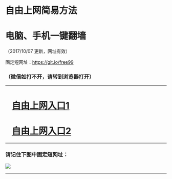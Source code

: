 ﻿# 自由上网简易方法

# 电脑、手机一键翻墙

（2017/10/07 更新，网址有效）

固定短网址：https://git.io/free99

### （微信如打不开，请转到浏览器打开）


***





# &nbsp;&nbsp; <a href="http://ft2011632374.fwq-tz-1001.info/fwqtz01.html?t=10070017022 " target="_blank">自由上网入口1</a>
# &nbsp;&nbsp; <a href="http://ft2121428000.fwq-tz-1002.info/fwqtz02.html?t=100700127436 " target="_blank">自由上网入口2</a>
***

### 请记住下图中固定短网址：

<img src="https://s3-us-west-2.amazonaws.com/fwq-1001/yjfq-20170905okok.png" /> 


***

